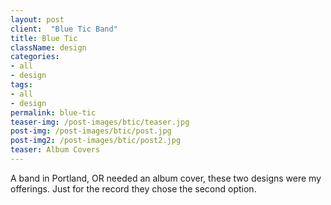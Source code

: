 ```yaml
---
layout: post
client:  "Blue Tic Band"
title: Blue Tic
className: design
categories: 
- all
- design
tags:
- all
- design
permalink: blue-tic
teaser-img: /post-images/btic/teaser.jpg
post-img: /post-images/btic/post.jpg
post-img2: /post-images/btic/post2.jpg
teaser: Album Covers
---
```

A band in Portland, OR needed an album cover, these two designs were my offerings. Just for the record they chose the second option.  